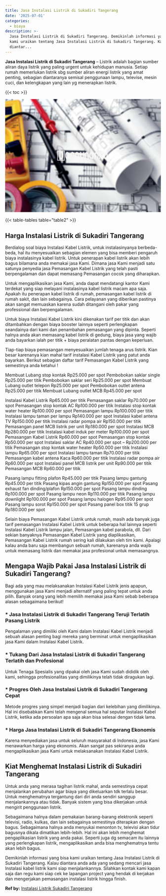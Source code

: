 ```yaml
---
title: Jasa Instalasi Listrik di Sukadiri Tangerang
date: '2025-07-01'
categories:
  - biaya
description: >-
  Jasa Instalasi Listrik di Sukadiri Tangerang. Demikinlah informasi yang bisa
  kami uraikan tentang Jasa Instalasi Listrik di Sukadiri Tangerang. Kalau
  diantar...
---
```


**Jasa Instalasi Listrik di Sukadiri Tangerang** – Listrik adalah bagian sumber aliran daya listrik yang paling urgent untuk kehidupan manusia. Setiap rumah memerlukan listrik sbg sumber aliran energi listrik yang amat penting, sebagian diantaranya semisal penggunaan lampu, televise, mesin cuci, dan kelengkapan yang lain yg menerapkan listrik.

{{< toc >}}

![Jasa Instalasi Listrik di Sukadiri Tangerang](/images/instalasi-listrik-murah17.png)

{{< table-tables table="table2" >}}

## Harga Instalasi Listrik di Sukadiri Tangerang

Berdialog soal biaya Instalasi Kabel Listrik, untuk instalasinyanya berbeda-beda, hal itu menyesuaikan sebagian elemen yang bisa memberi pengaruh biaya instalasinya kabel listrik. Untuk penerapan kabel listrik akan lebih bagus bilamana anda memakai jasa Kami. Dimana jasa Kami menjadi satu satunya penyedia jasa Pemasangan Kabel Listrik yang telah pasti berpengalaman dan dapat memasang Pemasangan cocok yang diharapkan.

Untuk mengaplikasikan jasa Kami, anda dapat mendatangi kantor Kami terdekat yang siap melayani instalasinya kabel listrik macam apa saja. Apakah itu penerapan kabel listrik di rumah, pemasangan kabel listrik di rumah sakit, dan lain sebagainya. Cara pelayanan yang diberikan pastinya akan sangat memuaskan karena sudah ditangani oleh pakar yang professional dan berpengalaman.

Untuk biaya Instalasi Kabel Listrik kini dikenakan tarif per titik dan akan ditambahkan dengan biaya booster lainnya seperti perlengkapan seandainya dari kami dan penambahan pemasangan yang dipinta. Seperti halnya anda akan memasang kabel listrik di gedung, biaya jasa yang wajib anda bayarkan ialah per titik + biaya peralatan pantas dengan keperluan.

Tiap-tiap biaya pemasangan menyesuaikan jumlah tenaga arus listrik. Kian besar karenanya kian mahal tarif instalasi Kabel Listrik yang patut anda bayarkan. Berikut sebagian daftar tarif Pemasangan Kabel Listrik yang semestinya anda ketahui !

Membuat Lubang stop kontak Rp25.000 per spot Pembobokan saklar single Rp25.000 per titik Pembobokan saklar seri Rp25.000 per spot Membuat Lubang outlet telepon Rp25.000 per spot Pembobokan outlet antena Rp25.000 per titik Membuat Lubang outlet MCB Rp45.000 per spot

Instalasi Kabel Listrik Rp65.000 per titik Pemasangan saklar Rp70.000 per spot Pemasangan stop kontak AC Rp100.000 per titik Instalasi stop kontak water heater Rp100.000 per spot Pemasangan lampu Rp100.000 per titik Instalasi lampu taman per lampu Rp140.000 per spot Instalasi kabel antena TV Rp150.000 per titik Instalasi radar pompa air Rp150.000 per titik Pemasangan panel MCB listrik per unit Rp180.000 per spot Instalasi MCB Rp280.000 per titik Instalasi kabel induk per meter Rp100.000 per spot Pemasangan Kabel Listrik Rp60.000 per spot Pemasangan stop kontak Rp50.000 per spot Instalasi saklar AC Rp40.000 per spot – Rp200.000 per titik Pemasangan stop kontak water heater Rp50.000 per titik Instalasi lampu Rp65.000 per spot Instalasi lampu taman Rp70.000 per titik Pemasangan kabel antena Kaca Rp60.000 per titik Instalasi radar pompa air Rp60.000 per spot Instalasi panel MCB listrik per unit Rp90.000 per titik Pemasangan MCB Rp60.000 per titik

Pasang lampu fitting plafon Rp45.000 per titik Pasang lampu gantung Rp45.000 per titik Pasang kipas angin gantung Rp150.000 per spot Pasang exhaust fan dinding/plafon Rp150.000 per spot Pasang lampu dinding Rp100.000 per spot Pasang lampu neon Rp110.000 per titik Pasang lampu downlight Rp100.000 per spot Pasang lampu halogen Rp95.000 per spot Pasang lampu sorot Rp150.000 per spot Pasang panel box titik 15 grup Rp180.000 per spot

Selain biaya Pemasangan Kabel Listrik untuk rumah, masih ada banyak juga tarif pemasangan Instalasi Kabel Listrik untuk beberapa hal lainnya seperti Instalasi Kabel Listrik lampu jalan, Pemasangan kabel parabola, dll. Dari sekian banyaknya Pemasangan Kabel Listrik yang diaplikasikan, Pemasangan Kabel Listrik rumah sering kali dilakukan oleh tim kami. Apalagi kalau anda baru saja membangun sebuah rumah, karenanya anda wajib untuk memasang listrik dan memakai jasa profesional untuk memasangnya.

## Mengapa Wajib Pakai Jasa Instalasi Listrik di Sukadiri Tangerang?

Bagi ada yang mau melaksanakan Instalasi Kabel Listrik jenis apapun, menggunakan jasa Kami menjadi alternatif yang paling tepat untuk anda pilih. Banyak orang yang lebih memilih memakai jasa Kami sebab beberapa alasan sebagaimana berikut!

### \* Jasa Instalasi Listrik di Sukadiri Tangerang Teruji Terlatih Pasang Listrik

Pengalaman yang dimiliki oleh Kami dalam Instalasi Kabel Listrik menjadi sebuah alasan penting bagi mereka yang berminat untuk mengaplikasikan jasa Kami dalam Instalasi Kabel Listrik.

### \* Tukang Dari Jasa Instalasi Listrik di Sukadiri Tangerang Terlatih dan Profesional

Untuk Tenaga Spesialis yang dipakai oleh jasa Kami sudah dididik oleh kami, sehingga profesionalitas yang dimilikinya telah tidak diragukan lagi.

### \* Progres Oleh Jasa Instalasi Listrik di Sukadiri Tangerang Cepat

Metode progres yang simpel menjadi bagian dari kelebihan yang dimilikinya. Hal ini disebabkan Kami telah mengenal semua hal seputar Instalasi Kabel Listrik, ketika ada persoalan apa saja akan bisa selesai dengan tidak lama.

### \* Harga Jasa Instalasi Listrik di Sukadiri Tangerang Ekonomis

Karena menyediakan jasa untuk seluruh masyarakat di Indonesia, jasa Kami menawarkan harga yang ekonomis. Akan sangat pas sekiranya anda mengaplikasikan jasa Kami untuk melaksanakan Instalasi Kabel Listrik.

## Kiat Menghemat Instalasi Listrik di Sukadiri Tangerang


Untuk anda yang merasa tagihan listrik mahal, anda semestinya cepat menjalankan perubahan agar biaya yang dikeluarkan tdk terlalu besar. Untuk menghematnya tergantung dari diri anda sendiri sanggup menjalankannya atau tidak. Banyak sistem yang bisa dikerjakan untuk mengirit penggunaan listrik.

Sebagaimana halnya dalam pemakaian barang-barang elektronik seperti televisi, radio, kulkas, dan lain sebagainya semestinya diterapkan dengan bagus. Sebagaimana halnya anda menyukai menonton tv, televisi akan tidur bagusnya dikala dimatikan lebih-lebih. Hal ini akan lebih menghemat pengaplikasian listrik yang anda pakai. Seperti juga dg semacam itu lainnya yang perlengkapan listrik, mengaplikasikan anda bisa menghematnya tentu akan lebih bagus.

Demikinlah informasi yang bisa kami uraikan tentang Jasa Instalasi Listrik di Sukadiri Tangerang. Kalau diantara anda ada yang sedang mencari jasa Instalasi kabel listrik kami siap menjalankannya. Silahkan kontak kami kapan saja dan regu kami siap cek ke lapangan project yang hendak di kerjakan dan mengerjakan pemasangan instalasi listrik hingga finish.

**Ref by:** [Instalasi Listrik Sukadiri Tangerang](https://id.wikipedia.org/wiki/Instalasi)
